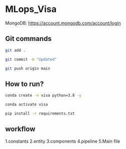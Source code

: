 # MLops_Visa



MongoDB: https://account.mongodb.com/account/login

## Git commands

```bash
git add .

git commit -m "Updated"

git push origin main
```


## How to run?

```bash
conda create -n visa python=3.8 -y
```

```bash
conda activate visa
```

```bash
pip install -r requirements.txt
```


## workflow
1.constants
2.entity
3.components
4.pipeline
5.Main file